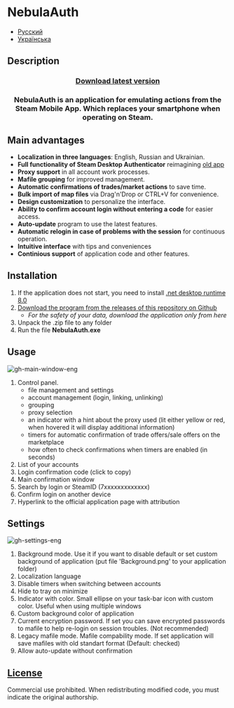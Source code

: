 # NebulaAuth

   * [Русский](README-RU.md)
   * [Українська](README-UA.md)

## Description

<h3 align="center" style="margin-bottom:0">
  <a href="https://github.com/achiez/NebulaAuth-Steam-Desktop-Authenticator-by-Achies/releases/latest">Download latest version</a>
</h3>

<h3 align="center">NebulaAuth is an application for emulating actions from the Steam Mobile App. Which replaces your smartphone when operating on Steam. </h3>



## Main advantages

- **Localization in three languages**: English, Russian and Ukrainian.
- **Full functionality of Steam Desktop Authenticator** reimagining [old app](https://github.com/Jessecar96/SteamDesktopAuthenticator)
- **Proxy support** in all account work processes.
- **Mafile grouping** for improved management.
- **Automatic confirmations of trades/market actions** to save time.
- **Bulk import of map files** via Drag'n'Drop or CTRL+V for convenience.
- **Design customization** to personalize the interface.
- **Ability to confirm account login without entering a code** for easier access.
- **Auto-update** program to use the latest features.
- **Automatic relogin in case of problems with the session** for continuous operation.
- **Intuitive interface** with tips and conveniences
- **Continious support** of application code and other features.


## Installation

1. If the application does not start, you need to install [.net desktop runtime 8.0](https://dotnet.microsoft.com/en-us/download/dotnet/thank-you/runtime-desktop-8.0.1-windows-x64-installer)
2. [Download the program from the releases of this repository on Github](https://github.com/achiez/NebulaAuth-Steam-Desktop-Authenticator-by-Achies/releases/latest)
     * *For the safety of your data, download the application only from here*
4. Unpack the .zip file to any folder
5. Run the file **NebulaAuth.exe**

## Usage
   
![gh-main-window-eng](https://github.com/achiez/NebulaAuth-Steam-Desktop-Authenticator-by-Achies/assets/106531132/15c0e870-1766-43a5-9e8c-2f34d5436beb)

1. Control panel.
   - file management and settings
   - account management (login, linking, unlinking)
   - grouping
   - proxy selection
   - an indicator with a hint about the proxy used (lit either yellow or red, when hovered it will display additional information)
   - timers for automatic confirmation of trade offers/sale offers on the marketplace
   - how often to check confirmations when timers are enabled (in seconds)
2. List of your accounts
3. Login confirmation code (click to copy)
4. Main confirmation window
5. Search by login or SteamID (7xxxxxxxxxxxxx)
6. Confirm login on another device
7. Hyperlink to the official application page with attribution

## Settings
![gh-settings-eng](https://github.com/achiez/NebulaAuth-Steam-Desktop-Authenticator-by-Achies/assets/106531132/cd704495-d2df-45a7-a73e-40c19410eb72)

1. Background mode. Use it if you want to disable default or set custom background of application (put file 'Background.png' to your application folder)
2. Localization language
3. Disable timers when switching between accounts
4. Hide to tray on minimize
5. Indicator with color. Small ellipse on your task-bar icon with custom color. Useful when using multiple windows
6. Custom background color of application
7. Current encryption password. If set you can save encrypted passwords to mafile to help re-login on session troubles. (Not recommended)
8. Legacy mafile mode. Mafile compability mode. If set application will save mafiles with old standart format (Default: checked)
9. Allow auto-update without confirmation
   
  

## [License](/LICENSE.md)

Commercial use prohibited. When redistributing modified code, you must indicate the original authorship.
